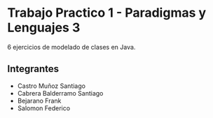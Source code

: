 # Trabajo Practico 1 - Paradigmas y Lenguajes 3

6 ejercicios de modelado de clases en Java.

## Integrantes
- Castro Muñoz Santiago
- Cabrera Balderramo Santiago
- Bejarano Frank
- Salomon Federico
